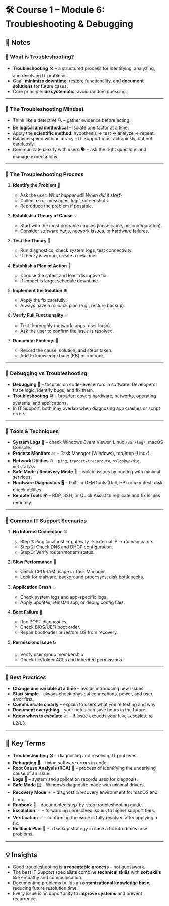# 🛠️ Course 1 – Module 6: Troubleshooting & Debugging

## 📝 Notes

### 🔹 What is Troubleshooting?
- **Troubleshooting** 🛠️ – a structured process for identifying, analyzing, and resolving IT problems.  
- Goal: **minimize downtime**, restore functionality, and **document solutions** for future cases.  
- Core principle: **be systematic**, avoid random guessing.  

---

### 🔹 The Troubleshooting Mindset
- Think like a detective 🔍 – gather evidence before acting.  
- Be **logical and methodical** – isolate one factor at a time.  
- Apply the **scientific method**: hypothesis → test → analyze → repeat.  
- Balance speed with accuracy – IT Support must act quickly, but not carelessly.  
- Communicate clearly with users 🗣️ – ask the right questions and manage expectations.  

---

### 🔹 The Troubleshooting Process
1. **Identify the Problem** 🔎  
   - Ask the user: *What happened? When did it start?*  
   - Collect error messages, logs, screenshots.  
   - Reproduce the problem if possible.  

2. **Establish a Theory of Cause** 💡  
   - Start with the most probable causes (loose cable, misconfiguration).  
   - Consider software bugs, network issues, or hardware failures.  

3. **Test the Theory** 🧪  
   - Run diagnostics, check system logs, test connectivity.  
   - If theory is wrong, create a new one.  

4. **Establish a Plan of Action** 📝  
   - Choose the safest and least disruptive fix.  
   - If impact is large, schedule downtime.  

5. **Implement the Solution** ⚙️  
   - Apply the fix carefully.  
   - Always have a rollback plan (e.g., restore backup).  

6. **Verify Full Functionality** ✅  
   - Test thoroughly (network, apps, user login).  
   - Ask the user to confirm the issue is resolved.  

7. **Document Findings** 📜  
   - Record the cause, solution, and steps taken.  
   - Add to knowledge base (KB) or runbook.  

---

### 🔹 Debugging vs Troubleshooting
- **Debugging** 🐞 – focuses on code-level errors in software. Developers trace logic, identify bugs, and fix them.  
- **Troubleshooting** 🛠️ – broader: covers hardware, networks, operating systems, and applications.  
- In IT Support, both may overlap when diagnosing app crashes or script errors.  

---

### 🔹 Tools & Techniques
- **System Logs** 📜 – check Windows Event Viewer, Linux `/var/log/`, macOS Console.  
- **Process Monitors** 📊 – Task Manager (Windows), top/htop (Linux).  
- **Network Utilities** 🌐 – `ping`, `tracert/traceroute`, `nslookup/dig`, `netstat/ss`.  
- **Safe Mode / Recovery Mode** 🔧 – isolate issues by booting with minimal services.  
- **Hardware Diagnostics** 🖥️ – built-in OEM tools (Dell, HP) or memtest, disk check utilities.  
- **Remote Tools** 🌍 – RDP, SSH, or Quick Assist to replicate and fix issues remotely.  

---

### 🔹 Common IT Support Scenarios
1. **No Internet Connection** 🌐  
   - Step 1: Ping localhost → gateway → external IP → domain name.  
   - Step 2: Check DNS and DHCP configuration.  
   - Step 3: Verify router/modem status.  

2. **Slow Performance** 🐢  
   - Check CPU/RAM usage in Task Manager.  
   - Look for malware, background processes, disk bottlenecks.  

3. **Application Crash** 💥  
   - Check system logs and app-specific logs.  
   - Apply updates, reinstall app, or debug config files.  

4. **Boot Failure** 🚫  
   - Run POST diagnostics.  
   - Check BIOS/UEFI boot order.  
   - Repair bootloader or restore OS from recovery.  

5. **Permissions Issue** 🔒  
   - Verify user group membership.  
   - Check file/folder ACLs and inherited permissions.  

---

### 🔹 Best Practices
- **Change one variable at a time** – avoids introducing new issues.  
- **Start simple** – always check physical connections, power, and user error first.  
- **Communicate clearly** – explain to users what you’re testing and why.  
- **Document everything** – your notes can save hours in the future.  
- **Know when to escalate** 📈 – if issue exceeds your level, escalate to L2/L3.  

---

## 📖 Key Terms

- **Troubleshooting** 🛠️ – diagnosing and resolving IT problems.  
- **Debugging** 🐞 – fixing software errors in code.  
- **Root Cause Analysis (RCA)** 🌱 – process of identifying the underlying cause of an issue.  
- **Logs** 📜 – system and application records used for diagnosis.  
- **Safe Mode** 🪟 – Windows diagnostic mode with minimal drivers.  
- **Recovery Mode** 🩹 – diagnostic/recovery environment for macOS and Linux.  
- **Runbook** 📕 – documented step-by-step troubleshooting guide.  
- **Escalation** 📈 – forwarding unresolved issues to higher support tiers.  
- **Verification** ✅ – confirming the issue is fully resolved after applying a fix.  
- **Rollback Plan** 🔄 – a backup strategy in case a fix introduces new problems.  

---

## 💡 Insights
- Good troubleshooting is **a repeatable process** – not guesswork.  
- The best IT Support specialists combine **technical skills** with **soft skills** like empathy and communication.  
- Documenting problems builds an **organizational knowledge base**, reducing future resolution time.  
- Every issue is an opportunity to **improve systems** and prevent recurrence.  
